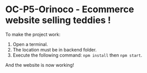 # OC-P5-Orinoco - Ecommerce website selling teddies !

To make the project work:

1. Open a terminal.
2. The location must be in backend folder.
3. Execute the following command: `npm install` then `npm start`.

And the website is now working!
